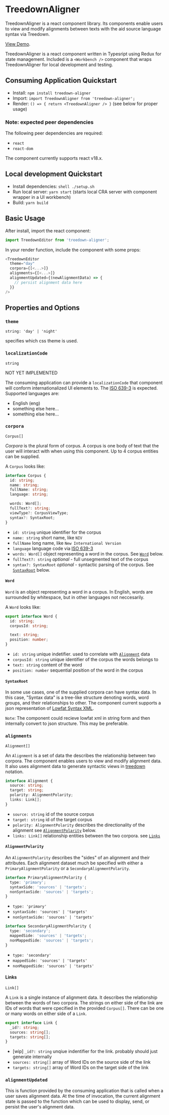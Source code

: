 # TreedownAligner

TreedownAligner is a react component library. Its components enable users to view and modify alignments between texts with the aid source language syntax via Treedown.

[View Demo](https://treedown-aligner.netlify.app).

TreedownAligner is a react component written in Typesript using Redux for state management.
Included is a `<Workbench />` component that wraps TreedownAligner for local development and testing.

## Consuming Application Quickstart

- Install: `npm install treedown-aligner`
- Import: `import TreedownAligner from 'treedown-aligner';`
- Render: `() => { return <TreedownAligner /> }` (see below for proper usage)

### Note: expected peer dependencies

The following peer dependencies are required:

- `react`
- `react-dom`

The component currently supports react v18.x.

## Local development Quickstart

- Install dependencies: ```shell ./setup.sh```
- Run local server: `yarn start` (starts local CRA server with component wrapper in a UI workbench)
- Build: `yarn build`

## Basic Usage

After install, import the react component:

```js
import TreedownEditor from 'treedown-aligner';
```

In your render function, include the component with some props:

```js
<TreedownEditor
  theme="day"
  corpora={[<...>]}
  alignments={[<...>]}
  alignmentUpdated={(newAlignmentData) => {
    // persist alignment data here
  }}
/>
```

## Properties and Options

### `theme`

`string: 'day' | 'night'`

specifies which css theme is used.

### `localizationCode`

`string`

NOT YET IMPLEMENTED

The consuming application can provide a `localizationCode` that component will conform internationalized UI elements to. The [ISO 639-3](https://iso639-3.sil.org/code_tables/639/data) is expected. Supported languages are:

- English (eng)
- something else here...
- something else here...

### `corpora`

`Corpus[]`

_Corpora_ is the plural form of corpus. A corpus is one body of text that the user will interact with when using this component. Up to 4 corpus entities can be supplied.

A `Corpus` looks like:

```ts
interface Corpus {
  id: string;
  name: string;
  fullName: string;
  language: string;

  words: Word[];
  fullText?: string;
  viewType?: CorpusViewType;
  syntax?: SyntaxRoot;
}
```

- `id: string` unique identifier for the corpus
- `name: string` short name, like `NIV`
- `fullName` long name, like `New International Version`
- `language` language code via [ISO 639-3](https://iso639-3.sil.org/code_tables/639/data)
- `words: Word[]` object representing a word in the corpus. See [`Word`](#word) below.
- `fullText?: string` _optional_ - full unsegmented text of the corpus
- `syntax?: SyntaxRoot` _optional_ - syntactic parsing of the corpus. See [`SyntaxRoot`](#syntaxroot) below.

#### `Word`

`Word` is an object representing a word in a corpus. In English, words are surrounded by whitespace, but in other languages not neccesarily.

A `Word` looks like:

```ts
export interface Word {
  id: string;
  corpusId: string;

  text: string;
  position: number;
}
```

- `id: string` unique indetifier. used to correlate with [`Alignment`](#alignments) data
- `corpusId: string` unique identifier of the corpus the words belongs to
- `text: string` content of the word
- `position: number` sequential position of the word in the corpus

#### `SyntaxRoot`

In some use cases, one of the supplied corpora can have syntax data. In this case, "Syntax data" is a tree-like structure denoting words, word groups, and their relationships to other. The component current supports a json representation of [Lowfat Syntax XML](https://github.com/Clear-Bible/macula-greek/tree/main/Nestle1904/lowfat).

`Note`: The component could recieve lowfat xml in string form and then internally convert to json structure. This may be preferable.

### `alignments`

`Alignment[]`

An `Alignment` is a set of data the describes the relationship between two corpora. The component enables users to view and modify alignment data. It also uses alignment data to generate syntactic views in [treedown](http://jonathanrobie.biblicalhumanities.org/blog/2017/05/12/lowfat-treebanks-visualizing/) notation.

```ts
interface Alignment {
  source: string;
  target: string;
  polarity: AlignmentPolarity;
  links: Link[];
}
```

- `source: string` id of the source corpus
- `target: string` id of the target corpus
- `polarity: AlignmentPolarity` describes the directionality of the alignment see [`AlignmentPolarity`](#alignmentpolarity) below.
- `links: Link[]` relationship entities between the two corpora. see [`Links`](#links)

#### `AlignmentPolarity`

An `AlignmentPolarity` describes the "sides" of an alignment and their attributes.
Each alignment dataset much be specified with either a `PrimaryAlignmentPolarity` or a `SecondaryAlignmentPolarity`.

```ts
interface PrimaryAlignmentPolarity {
  type: 'primary';
  syntaxSide: 'sources' | 'targets';
  nonSyntaxSide: 'sources' | 'targets';
}
```

- `type: 'primary'`
- `syntaxSide: 'sources' | 'targets'`
- `nonSyntaxSide: 'sources' | 'targets'`

```ts
interface SecondaryAlignmentPolarity {
  type: 'secondary';
  mappedSide: 'sources' | 'targets';
  nonMappedSide: 'sources' | 'targets';
}
```

- `type: 'secondary'`
- `mappedSide: 'sources' | 'targets'`
- `nonMappedSide: 'sources' | 'targets'`

#### Links

`Link[]`

A `Link` is a single instance of alignment data. It describes the relationship between the words of two corpora. The strings on either side of the link are IDs of words that were cpecified in the provided `Corpus[]`. There can be one or many words on either side of a `Link`.

```ts
export interface Link {
  _id?: string;
  sources: string[];
  targets: string[];
}
```

- [wip] `_id?: string` unqiue indentifier for the link. probably should just generate internally
- `sources: string[]` array of Word IDs on the source side of the link
- `targets: string[]` array of Word IDs on the target side of the link

### `alignmentUpdated`

This is function provided by the consuming application that is called when a user saves alignment data. At the time of invocation, the current alignment state is passed to the function which can be used to display, send, or persist the user's alignment data.

